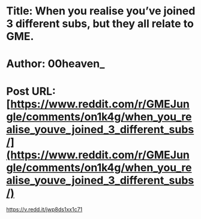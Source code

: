 # Title: When you realise you’ve joined 3 different subs, but they all relate to GME.
# Author: 00heaven_
# Post URL: [https://www.reddit.com/r/GMEJungle/comments/on1k4g/when_you_realise_youve_joined_3_different_subs/](https://www.reddit.com/r/GMEJungle/comments/on1k4g/when_you_realise_youve_joined_3_different_subs/)


https://v.redd.it/jwp8ds1xx1c71